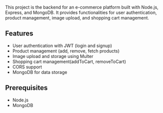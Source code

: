 
This project is the backend for an e-commerce platform built with Node.js, Express, and MongoDB. It provides functionalities for user authentication, product management, image upload, and shopping cart management.

## Features

- User authentication with JWT (login and signup)
- Product management (add, remove, fetch products)
- Image upload and storage using Multer
- Shopping cart management(addToCart, removeToCart)
- CORS support
- MongoDB for data storage

## Prerequisites

- Node.js
- MongoDB
